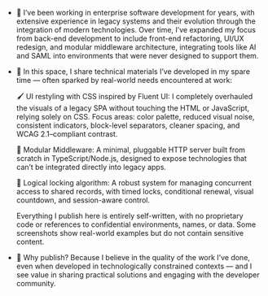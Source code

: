 - 👋
I’ve been working in enterprise software development for years, with extensive experience in legacy systems and their evolution through the integration of modern technologies.
Over time, I’ve expanded my focus from back-end development to include front-end refactoring, UI/UX redesign, and modular middleware architecture, integrating tools like AI and SAML into environments that were never designed to support them.

- 🧩 In this space, I share technical materials I’ve developed in my spare time — often sparked by real-world needs encountered at work:

	🖌️ UI restyling with CSS inspired by Fluent UI: I completely overhauled the visuals of a legacy SPA without touching the HTML or JavaScript, relying solely on CSS.
Focus areas: color palette, reduced visual noise, consistent indicators, block-level separators, cleaner spacing, and WCAG 2.1–compliant contrast.

	🔌 Modular Middleware: A minimal, pluggable HTTP server built from scratch in TypeScript/Node.js, designed to expose technologies that can’t be integrated directly into legacy apps.

	🔐 Logical locking algorithm: A robust system for managing concurrent access to shared records, with timed locks, conditional renewal, visual countdown, and session-aware control.

	Everything I publish here is entirely self-written, with no proprietary code or references to confidential environments, names, or data.
Some screenshots show real-world examples but do not contain sensitive content.

-	🎯 Why publish? Because I believe in the quality of the work I’ve done, even when developed in technologically constrained contexts — and I see value in sharing practical solutions and engaging with the developer community.


<!---
LudwigGargoyle/LudwigGargoyle is a ✨ special ✨ repository because its `README.md` (this file) appears on your GitHub profile.
You can click the Preview link to take a look at your changes.
--->

